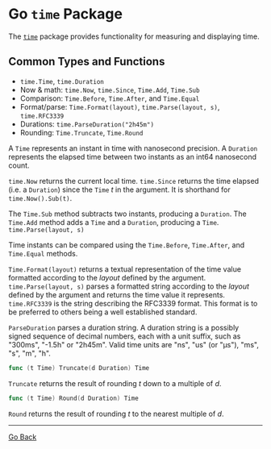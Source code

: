 # Go `time` Package

The [`time`](https://pkg.go.dev/time) package provides functionality for measuring and displaying time.

## Common Types and Functions

- `time.Time`, `time.Duration`
- Now & math: `time.Now`, `time.Since`, `Time.Add`, `Time.Sub`
- Comparison: `Time.Before`, `Time.After`, and `Time.Equal`
- Format/parse: `Time.Format(layout)`, `time.Parse(layout, s)`, `time.RFC3339`
- Durations: `time.ParseDuration("2h45m")`
- Rounding: `Time.Truncate`, `Time.Round`

A `Time` represents an instant in time with nanosecond precision. A `Duration` represents the elapsed time between two instants as an int64 nanosecond count.

`time.Now` returns the current local time. `time.Since` returns the time elapsed (i.e. a `Duration`) since the `Time` *t* in the argument. It is shorthand for `time.Now().Sub(t)`.

The `Time.Sub` method subtracts two instants, producing a `Duration`. The `Time.Add` method adds a `Time` and a `Duration`, producing a `Time`. `time.Parse(layout, s)`

Time instants can be compared using the `Time.Before`, `Time.After`, and `Time.Equal` methods. 

`Time.Format(layout)` returns a textual representation of the time value formatted according to the *layout* defined by the argument. `time.Parse(layout, s)` parses a formatted string according to the *layout* defined by the argument and returns the time value it represents. `time.RFC3339` is the string describing the RFC3339 format. This format is to be preferred to others being a well established standard.

`ParseDuration` parses a duration string. A duration string is a possibly signed sequence of decimal numbers, each with a unit suffix, such as "300ms", "-1.5h" or "2h45m". Valid time units are "ns", "us" (or "µs"), "ms", "s", "m", "h".

```go
func (t Time) Truncate(d Duration) Time
```

`Truncate` returns the result of rounding *t* down to a multiple of *d*.

```go
func (t Time) Round(d Duration) Time
```

`Round` returns the result of rounding *t* to the nearest multiple of *d*. 

---

[Go Back](../../README.md)
